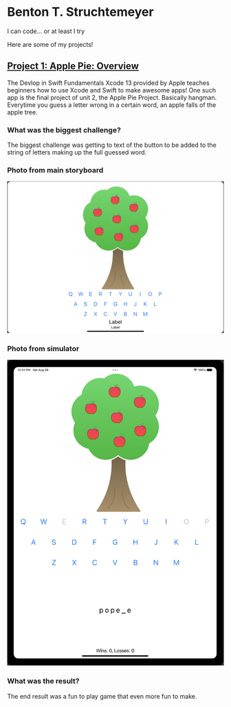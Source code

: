# **Benton T. Struchtemeyer**

I can code... or at least I try

Here are some of my projects!

## **[Project 1: Apple Pie: Overview](https://github.com/swiftlyBenton/Apple-Pie-Project)**

The Devlop in Swift Fundamentals Xcode 13 provided by Apple teaches beginners how to use Xcode and Swift to make awesome apps!
One such app is the final project of unit 2, the Apple Pie Project. Basically hangman. Everytime you guess a letter wrong in a certain word, an apple falls of the apple tree. 

### **What was the biggest challenge?**

The biggest challenge was getting to text of the button to be added to the string of letters making up the full guessed word. 


### Photo from main storyboard

![](/Images/Photo%20From%20Main%20Storyboard.png)


### Photo from simulator

![](/Images/Photo%20From%20Simulator.png)


### **What was the result?**

The end result was a fun to play game that even more fun to make.
